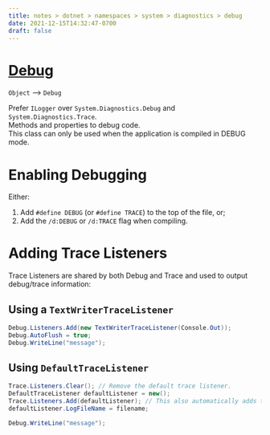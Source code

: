 ```yaml
---
title: notes > dotnet > namespaces > system > diagnostics > debug
date: 2021-12-15T14:32:47-0700
draft: false
---
```

# [Debug](https://docs.microsoft.com/en-us/dotnet/api/system.diagnostics.debug?view=net-6.0)
`Object` –> `Debug`  

Prefer `ILogger` over `System.Diagnostics.Debug` and `System.Diagnostics.Trace`.  
Methods and properties to debug code.  
This class can only be used when the application is compiled in DEBUG mode.  

# Enabling Debugging
Either:
1.  Add `#define DEBUG` (or `#define TRACE`) to the top of the file, or;
2.  Add the `/d:DEBUG` or `/d:TRACE` flag when compiling.

# Adding Trace Listeners
Trace Listeners are shared by both Debug and Trace and used to output debug/trace information:

## Using a `TextWriterTraceListener`
```cs
Debug.Listeners.Add(new TextWriterTraceListener(Console.Out));
Debug.AutoFlush = true;
Debug.WriteLine("message");
```

## Using `DefaultTraceListener`
```cs
Trace.Listeners.Clear(); // Remove the default trace listener.
DefaultTraceListener defaultListener = new();
Trace.Listeners.Add(defaultListener); // This also automatically adds the listener to Debug.Listeners.
defaultListener.LogFileName = filename;

Debug.WriteLine("message");
```
